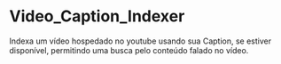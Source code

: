 # Video_Caption_Indexer
Indexa um vídeo hospedado no youtube usando sua Caption, se estiver disponível, permitindo uma busca pelo conteúdo falado no vídeo.

